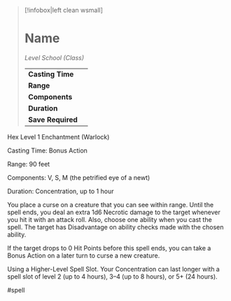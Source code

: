 > [!infobox|left clean wsmall]
> # Name
> *Level School (Class)*
> 
> | | |
> | - | - |
> | **Casting Time** | |
> | **Range** | |
> | **Components** | |
> | **Duration** | |
> | **Save Required** | |

Hex
Level 1 Enchantment (Warlock)

Casting Time: Bonus Action

Range: 90 feet

Components: V, S, M (the petrified eye of a newt)

Duration: Concentration, up to 1 hour

You place a curse on a creature that you can see within range. Until the spell ends, you deal an extra 1d6 Necrotic damage to the target whenever you hit it with an attack roll. Also, choose one ability when you cast the spell. The target has Disadvantage on ability checks made with the chosen ability.

If the target drops to 0 Hit Points before this spell ends, you can take a Bonus Action on a later turn to curse a new creature.

Using a Higher-Level Spell Slot. Your Concentration can last longer with a spell slot of level 2 (up to 4 hours), 3–4 (up to 8 hours), or 5+ (24 hours).

#spell